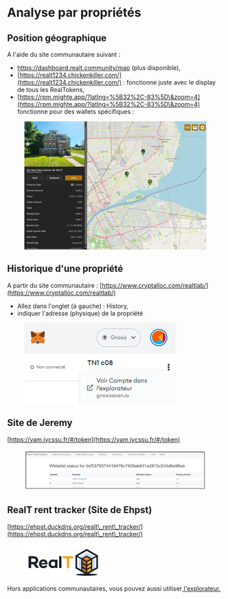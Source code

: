 # Analyse par propriétés

## Position géographique

A l'aide du site communautaire suivant :&#x20;

* https://dashboard.realt.community/map (plus disponible),
* [https://realt1234.chickenkiller.com/](https://realt1234.chickenkiller.com/) : fonctionne juste avec le display de tous les RealTokens,&#x20;
* [https://rpm.mighte.app/?latlng=%5B32%2C-83%5D\&zoom=4](https://rpm.mighte.app/?latlng=%5B32%2C-83%5D\&zoom=4) fonctionne pour des wallets spécifiques :

<figure><img src="../.gitbook/assets/image (300).png" alt="" width="563"><figcaption></figcaption></figure>

## Historique d'une propriété

A partir du site communautaire : [https://www.cryptalloc.com/realtlab/](https://www.cryptalloc.com/realtlab/)

* Allez dans l'onglet (à gauche) : History,
* indiquer l'adresse (physique) de la propriété&#x20;

<figure><img src="../.gitbook/assets/image (97).png" alt=""><figcaption></figcaption></figure>

## Site de Jeremy

[https://yam.jycssu.fr/#/token](https://yam.jycssu.fr/#/token)

<figure><img src="../.gitbook/assets/image (191).png" alt=""><figcaption></figcaption></figure>

## RealT rent tracker (Site de Ehpst)

[https://ehpst.duckdns.org/realt\_rent\_tracker/](https://ehpst.duckdns.org/realt\_rent\_tracker/)

<figure><img src="../.gitbook/assets/image (192).png" alt=""><figcaption></figcaption></figure>

Hors applications communautaires, vous pouvez aussi utiliser[ l'explorateur.](../defi-realt/explorateurs/)

